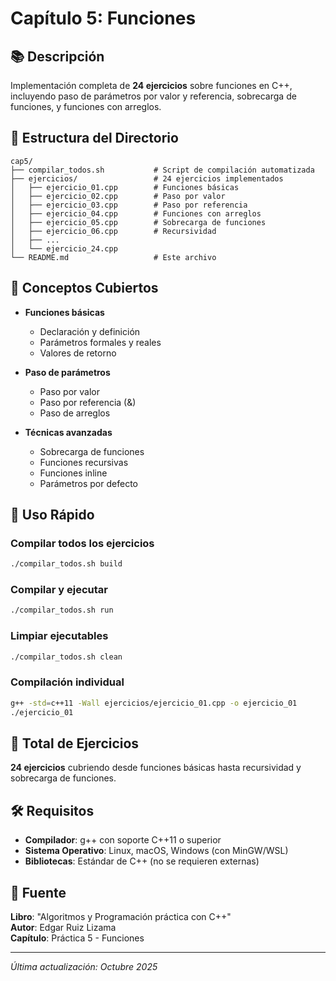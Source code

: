 # Capítulo 5: Funciones

## 📚 Descripción

Implementación completa de **24 ejercicios** sobre funciones en C++, incluyendo paso de parámetros por valor y referencia, sobrecarga de funciones, y funciones con arreglos.

## 📂 Estructura del Directorio

```
cap5/
├── compilar_todos.sh           # Script de compilación automatizada
├── ejercicios/                 # 24 ejercicios implementados
│   ├── ejercicio_01.cpp        # Funciones básicas
│   ├── ejercicio_02.cpp        # Paso por valor
│   ├── ejercicio_03.cpp        # Paso por referencia
│   ├── ejercicio_04.cpp        # Funciones con arreglos
│   ├── ejercicio_05.cpp        # Sobrecarga de funciones
│   ├── ejercicio_06.cpp        # Recursividad
│   ├── ...
│   └── ejercicio_24.cpp
└── README.md                   # Este archivo
```

## 🎯 Conceptos Cubiertos

- **Funciones básicas**
  - Declaración y definición
  - Parámetros formales y reales
  - Valores de retorno
  
- **Paso de parámetros**
  - Paso por valor
  - Paso por referencia (&)
  - Paso de arreglos
  
- **Técnicas avanzadas**
  - Sobrecarga de funciones
  - Funciones recursivas
  - Funciones inline
  - Parámetros por defecto

## 🚀 Uso Rápido

### Compilar todos los ejercicios
```bash
./compilar_todos.sh build
```

### Compilar y ejecutar
```bash
./compilar_todos.sh run
```

### Limpiar ejecutables
```bash
./compilar_todos.sh clean
```

### Compilación individual
```bash
g++ -std=c++11 -Wall ejercicios/ejercicio_01.cpp -o ejercicio_01
./ejercicio_01
```

## 📝 Total de Ejercicios

**24 ejercicios** cubriendo desde funciones básicas hasta recursividad y sobrecarga de funciones.

## 🛠️ Requisitos

- **Compilador**: g++ con soporte C++11 o superior
- **Sistema Operativo**: Linux, macOS, Windows (con MinGW/WSL)
- **Bibliotecas**: Estándar de C++ (no se requieren externas)

## 📖 Fuente

**Libro**: "Algoritmos y Programación práctica con C++"  
**Autor**: Edgar Ruiz Lizama  
**Capítulo**: Práctica 5 - Funciones

---

*Última actualización: Octubre 2025*
